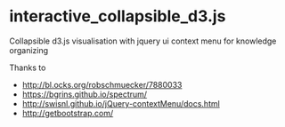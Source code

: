 # interactive_collapsible_d3.js
Collapsible d3.js visualisation with jquery ui context menu for knowledge organizing

Thanks to 
* http://bl.ocks.org/robschmuecker/7880033
* https://bgrins.github.io/spectrum/
* http://swisnl.github.io/jQuery-contextMenu/docs.html
* http://getbootstrap.com/
